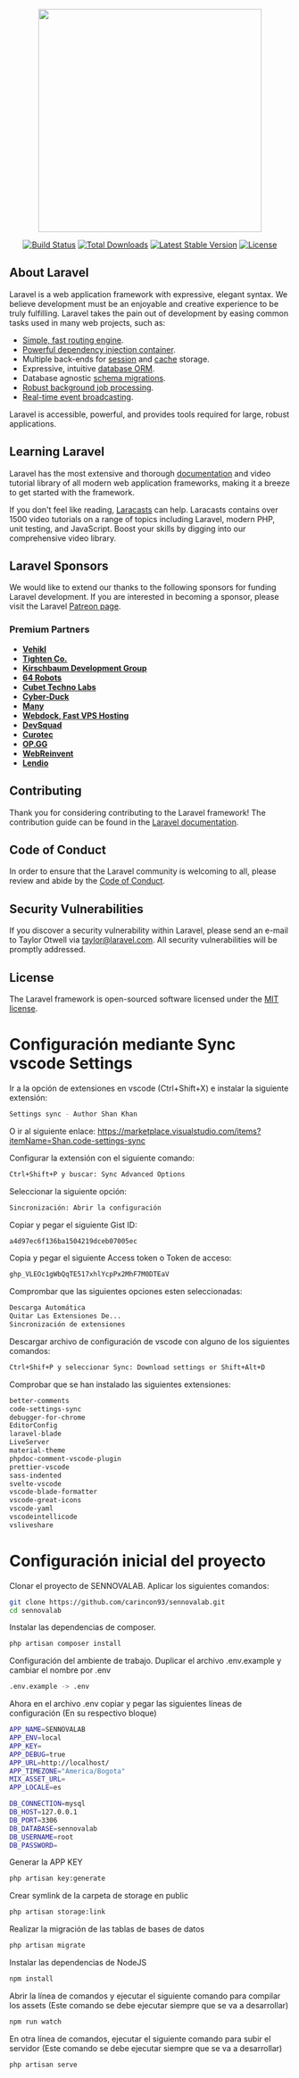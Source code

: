 <p align="center"><a href="https://laravel.com" target="_blank"><img src="https://raw.githubusercontent.com/laravel/art/master/logo-lockup/5%20SVG/2%20CMYK/1%20Full%20Color/laravel-logolockup-cmyk-red.svg" width="400"></a></p>

<p align="center">
<a href="https://travis-ci.org/laravel/framework"><img src="https://travis-ci.org/laravel/framework.svg" alt="Build Status"></a>
<a href="https://packagist.org/packages/laravel/framework"><img src="https://img.shields.io/packagist/dt/laravel/framework" alt="Total Downloads"></a>
<a href="https://packagist.org/packages/laravel/framework"><img src="https://img.shields.io/packagist/v/laravel/framework" alt="Latest Stable Version"></a>
<a href="https://packagist.org/packages/laravel/framework"><img src="https://img.shields.io/packagist/l/laravel/framework" alt="License"></a>
</p>

## About Laravel

Laravel is a web application framework with expressive, elegant syntax. We believe development must be an enjoyable and creative experience to be truly fulfilling. Laravel takes the pain out of development by easing common tasks used in many web projects, such as:

-   [Simple, fast routing engine](https://laravel.com/docs/routing).
-   [Powerful dependency injection container](https://laravel.com/docs/container).
-   Multiple back-ends for [session](https://laravel.com/docs/session) and [cache](https://laravel.com/docs/cache) storage.
-   Expressive, intuitive [database ORM](https://laravel.com/docs/eloquent).
-   Database agnostic [schema migrations](https://laravel.com/docs/migrations).
-   [Robust background job processing](https://laravel.com/docs/queues).
-   [Real-time event broadcasting](https://laravel.com/docs/broadcasting).

Laravel is accessible, powerful, and provides tools required for large, robust applications.

## Learning Laravel

Laravel has the most extensive and thorough [documentation](https://laravel.com/docs) and video tutorial library of all modern web application frameworks, making it a breeze to get started with the framework.

If you don't feel like reading, [Laracasts](https://laracasts.com) can help. Laracasts contains over 1500 video tutorials on a range of topics including Laravel, modern PHP, unit testing, and JavaScript. Boost your skills by digging into our comprehensive video library.

## Laravel Sponsors

We would like to extend our thanks to the following sponsors for funding Laravel development. If you are interested in becoming a sponsor, please visit the Laravel [Patreon page](https://patreon.com/taylorotwell).

### Premium Partners

-   **[Vehikl](https://vehikl.com/)**
-   **[Tighten Co.](https://tighten.co)**
-   **[Kirschbaum Development Group](https://kirschbaumdevelopment.com)**
-   **[64 Robots](https://64robots.com)**
-   **[Cubet Techno Labs](https://cubettech.com)**
-   **[Cyber-Duck](https://cyber-duck.co.uk)**
-   **[Many](https://www.many.co.uk)**
-   **[Webdock, Fast VPS Hosting](https://www.webdock.io/en)**
-   **[DevSquad](https://devsquad.com)**
-   **[Curotec](https://www.curotec.com/services/technologies/laravel/)**
-   **[OP.GG](https://op.gg)**
-   **[WebReinvent](https://webreinvent.com/?utm_source=laravel&utm_medium=github&utm_campaign=patreon-sponsors)**
-   **[Lendio](https://lendio.com)**

## Contributing

Thank you for considering contributing to the Laravel framework! The contribution guide can be found in the [Laravel documentation](https://laravel.com/docs/contributions).

## Code of Conduct

In order to ensure that the Laravel community is welcoming to all, please review and abide by the [Code of Conduct](https://laravel.com/docs/contributions#code-of-conduct).

## Security Vulnerabilities

If you discover a security vulnerability within Laravel, please send an e-mail to Taylor Otwell via [taylor@laravel.com](mailto:taylor@laravel.com). All security vulnerabilities will be promptly addressed.

## License

The Laravel framework is open-sourced software licensed under the [MIT license](https://opensource.org/licenses/MIT).

# Configuración mediante Sync vscode Settings

Ir a la opción de extensiones en vscode (Ctrl+Shift+X) e instalar la siguiente extensión:

```sh
Settings sync - Author Shan Khan
```

O ir al siguiente enlace: https://marketplace.visualstudio.com/items?itemName=Shan.code-settings-sync

Configurar la extensión con el siguiente comando:

```sh
Ctrl+Shift+P y buscar: Sync Advanced Options
```

Seleccionar la siguiente opción:

```sh
Sincronización: Abrir la configuración
```

Copiar y pegar el siguiente Gist ID:

```sh
a4d97ec6f136ba1504219dceb07005ec
```

Copia y pegar el siguiente Access token o Token de acceso:

```sh
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
```

Comprombar que las siguientes opciones esten seleccionadas:

```sh
Descarga Automática
Quitar Las Extensiones De...
Sincronización de extensiones
```

Descargar archivo de configuración de vscode con alguno de los siguientes comandos:

```sh
Ctrl+Shif+P y seleccionar Sync: Download settings or Shift+Alt+D
```

Comprobar que se han instalado las siguientes extensiones:

```sh
better-comments
code-settings-sync
debugger-for-chrome
EditorConfig
laravel-blade
LiveServer
material-theme
phpdoc-comment-vscode-plugin
prettier-vscode
sass-indented
svelte-vscode
vscode-blade-formatter
vscode-great-icons
vscode-yaml
vscodeintellicode
vsliveshare
```

# Configuración inicial del proyecto

Clonar el proyecto de SENNOVALAB. Aplicar los siguientes comandos:

```sh
git clone https://github.com/carincon93/sennovalab.git
cd sennovalab
```

Instalar las dependencias de composer.

```sh
php artisan composer install
```

Configuración del ambiente de trabajo. Duplicar el archivo .env.example y cambiar el nombre por .env

```sh
.env.example -> .env
```

Ahora en el archivo .env copiar y pegar las siguientes líneas de configuración (En su respectivo bloque)

```sh
APP_NAME=SENNOVALAB
APP_ENV=local
APP_KEY=
APP_DEBUG=true
APP_URL=http://localhost/
APP_TIMEZONE="America/Bogota"
MIX_ASSET_URL=
APP_LOCALE=es

DB_CONNECTION=mysql
DB_HOST=127.0.0.1
DB_PORT=3306
DB_DATABASE=sennovalab
DB_USERNAME=root
DB_PASSWORD=
```

Generar la APP KEY

```sh
php artisan key:generate
```

Crear symlink de la carpeta de storage en public

```sh
php artisan storage:link
```

Realizar la migración de las tablas de bases de datos

```sh
php artisan migrate
```

Instalar las dependencias de NodeJS

```sh
npm install
```

Abrir la línea de comandos y ejecutar el siguiente comando para compilar los assets (Este comando se debe ejecutar siempre que se va a desarrollar)

```sh
npm run watch
```

En otra línea de comandos, ejecutar el siguiente comando para subir el servidor (Este comando se debe ejecutar siempre que se va a desarrollar)

```sh
php artisan serve
```
